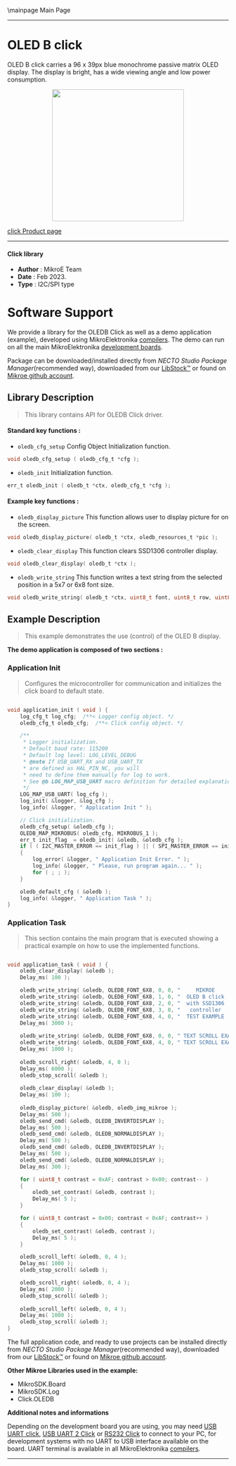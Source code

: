 \mainpage Main Page

---
# OLED B click

OLED B click carries a 96 x 39px blue monochrome passive matrix OLED display. The display is bright, has a wide viewing angle and low power consumption.

<p align="center">
  <img src="https://download.mikroe.com/images/click_for_ide/oled_b_click.png" height=300px>
</p>

[click Product page](https://www.mikroe.com/oled-b-click)

---


#### Click library

- **Author**        : MikroE Team
- **Date**          : Feb 2023.
- **Type**          : I2C/SPI type


# Software Support

We provide a library for the OLEDB Click
as well as a demo application (example), developed using MikroElektronika
[compilers](https://www.mikroe.com/necto-studio).
The demo can run on all the main MikroElektronika [development boards](https://www.mikroe.com/development-boards).

Package can be downloaded/installed directly from *NECTO Studio Package Manager*(recommended way), downloaded from our [LibStock&trade;](https://libstock.mikroe.com) or found on [Mikroe github account](https://github.com/MikroElektronika/mikrosdk_click_v2/tree/master/clicks).

## Library Description

> This library contains API for OLEDB Click driver.

#### Standard key functions :

- `oledb_cfg_setup` Config Object Initialization function.
```c
void oledb_cfg_setup ( oledb_cfg_t *cfg );
```

- `oledb_init` Initialization function.
```c
err_t oledb_init ( oledb_t *ctx, oledb_cfg_t *cfg );
```

#### Example key functions :

- `oledb_display_picture` This function allows user to display picture for on the screen.
```c
void oledb_display_picture( oledb_t *ctx, oledb_resources_t *pic );
```

- `oledb_clear_display` This function clears SSD1306 controller display.
```c
void oledb_clear_display( oledb_t *ctx );
```

- `oledb_write_string` This function writes a text string from the selected position in a 5x7 or 6x8 font size.
```c
void oledb_write_string( oledb_t *ctx, uint8_t font, uint8_t row, uint8_t position, uint8_t *data_in );
```

## Example Description

> This example demonstrates the use (control) of the OLED B display.

**The demo application is composed of two sections :**

### Application Init

> Configures the microcontroller for communication and initializes the click board to default state.

```c

void application_init ( void ) {
    log_cfg_t log_cfg;  /**< Logger config object. */
    oledb_cfg_t oledb_cfg;  /**< Click config object. */

    /** 
     * Logger initialization.
     * Default baud rate: 115200
     * Default log level: LOG_LEVEL_DEBUG
     * @note If USB_UART_RX and USB_UART_TX 
     * are defined as HAL_PIN_NC, you will 
     * need to define them manually for log to work. 
     * See @b LOG_MAP_USB_UART macro definition for detailed explanation.
     */
    LOG_MAP_USB_UART( log_cfg );
    log_init( &logger, &log_cfg );
    log_info( &logger, " Application Init " );

    // Click initialization.
    oledb_cfg_setup( &oledb_cfg );
    OLEDB_MAP_MIKROBUS( oledb_cfg, MIKROBUS_1 );
    err_t init_flag  = oledb_init( &oledb, &oledb_cfg );
    if ( ( I2C_MASTER_ERROR == init_flag ) || ( SPI_MASTER_ERROR == init_flag ) ) 
    {
        log_error( &logger, " Application Init Error. " );
        log_info( &logger, " Please, run program again... " );
        for ( ; ; );
    }

    oledb_default_cfg ( &oledb );
    log_info( &logger, " Application Task " );
}

```

### Application Task

> This section contains the main program that is executed showing a practical example on how to use the implemented functions.

```c

void application_task ( void ) {
    oledb_clear_display( &oledb );
    Delay_ms( 100 );

    oledb_write_string( &oledb, OLEDB_FONT_6X8, 0, 0, "     MIKROE     " );
    oledb_write_string( &oledb, OLEDB_FONT_6X8, 1, 0, "  OLED B click  " );
    oledb_write_string( &oledb, OLEDB_FONT_6X8, 2, 0, "  with SSD1306  " );
    oledb_write_string( &oledb, OLEDB_FONT_6X8, 3, 0, "   controller   " );
    oledb_write_string( &oledb, OLEDB_FONT_6X8, 4, 0, "  TEST EXAMPLE  " );
    Delay_ms( 3000 );
    
    oledb_write_string( &oledb, OLEDB_FONT_6X8, 0, 0, " TEXT SCROLL EXAMPLE " );
    oledb_write_string( &oledb, OLEDB_FONT_6X8, 4, 0, " TEXT SCROLL EXAMPLE " );
    Delay_ms( 1000 );
    
    oledb_scroll_right( &oledb, 4, 0 );
    Delay_ms( 6000 );
    oledb_stop_scroll( &oledb );
    
    oledb_clear_display( &oledb );
    Delay_ms( 100 );
    
    oledb_display_picture( &oledb, oledb_img_mikroe );
    Delay_ms( 500 );
    oledb_send_cmd( &oledb, OLEDB_INVERTDISPLAY );
    Delay_ms( 500 );
    oledb_send_cmd( &oledb, OLEDB_NORMALDISPLAY );
    Delay_ms( 500 );
    oledb_send_cmd( &oledb, OLEDB_INVERTDISPLAY );
    Delay_ms( 500 );
    oledb_send_cmd( &oledb, OLEDB_NORMALDISPLAY );
    Delay_ms( 300 );

    for ( uint8_t contrast = 0xAF; contrast > 0x00; contrast-- ) 
    {
        oledb_set_contrast( &oledb, contrast );
        Delay_ms( 5 );
    }

    for ( uint8_t contrast = 0x00; contrast < 0xAF; contrast++ ) 
    {
        oledb_set_contrast( &oledb, contrast );
        Delay_ms( 5 );
    }

    oledb_scroll_left( &oledb, 0, 4 );
    Delay_ms( 1000 );
    oledb_stop_scroll( &oledb );

    oledb_scroll_right( &oledb, 0, 4 );
    Delay_ms( 2000 );
    oledb_stop_scroll( &oledb );
    
    oledb_scroll_left( &oledb, 0, 4 );
    Delay_ms( 1000 );
    oledb_stop_scroll( &oledb );
}

```


The full application code, and ready to use projects can be installed directly from *NECTO Studio Package Manager*(recommended way), downloaded from our [LibStock&trade;](https://libstock.mikroe.com) or found on [Mikroe github account](https://github.com/MikroElektronika/mikrosdk_click_v2/tree/master/clicks).

**Other Mikroe Libraries used in the example:**

- MikroSDK.Board
- MikroSDK.Log
- Click.OLEDB

**Additional notes and informations**

Depending on the development board you are using, you may need
[USB UART click](https://www.mikroe.com/usb-uart-click),
[USB UART 2 Click](https://www.mikroe.com/usb-uart-2-click) or
[RS232 Click](https://www.mikroe.com/rs232-click) to connect to your PC, for
development systems with no UART to USB interface available on the board. UART
terminal is available in all MikroElektronika
[compilers](https://shop.mikroe.com/compilers).

---
